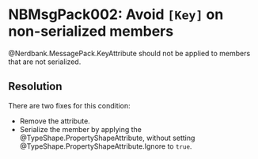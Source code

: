 # NBMsgPack002: Avoid `[Key]` on non-serialized members

@Nerdbank.MessagePack.KeyAttribute should not be applied to members that are not serialized.

## Resolution

There are two fixes for this condition:

* Remove the attribute.
* Serialize the member by applying the @TypeShape.PropertyShapeAttribute, without setting @TypeShape.PropertyShapeAttribute.Ignore to `true`.

